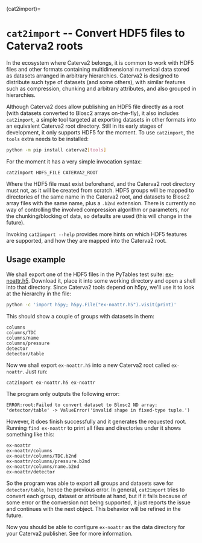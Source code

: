 (cat2import)=
# `cat2import` -- Convert HDF5 files to Caterva2 roots

In the ecosystem where Caterva2 belongs, it is common to work with HDF5 files and other formats containing multidimensional numerical data stored as datasets arranged in arbitrary hierarchies.  Caterva2 is designed to distribute such type of datasets (and some others), with similar features such as compression, chunking and arbitrary attributes, and also grouped in hierarchies.

Although Caterva2 does allow publishing an HDF5 file directly as a root (with datasets converted to Blosc2 arrays on-the-fly), it also includes `cat2import`, a simple tool targeted at exporting datasets in other formats into an equivalent Caterva2 root directory.  Still in its early stages of development, it only supports HDF5 for the moment.  To use `cat2import`, the `tools` extra needs to be installed:

```sh
python -m pip install caterva2[tools]
```

For the moment it has a very simple invocation syntax:

```
cat2import HDF5_FILE CATERVA2_ROOT
```

Where the HDF5 file must exist beforehand, and the Caterva2 root directory must not, as it will be created from scratch.  HDF5 groups will be mapped to directories of the same name in the Caterva2 root, and datasets to Blosc2 array files with the same name, plus a `.b2nd` extension.  There is currently no way of controlling the involved compression algorithm or parameters, nor the chunking/blocking of data, so defaults are used (this will change in the future).

Invoking `cat2import --help` provides more hints on which HDF5 features are supported, and how they are mapped into the Caterva2 root.

## Usage example

We shall export one of the HDF5 files in the PyTables test suite: [ex-noattr.h5](https://github.com/PyTables/PyTables/raw/master/tables/tests/ex-noattr.h5).  Download it, place it into some working directory and open a shell into that directory.  Since Caterva2 tools depend on h5py, we'll use it to look at the hierarchy in the file:

```sh
python -c 'import h5py; h5py.File("ex-noattr.h5").visit(print)'
```

This should show a couple of groups with datasets in them:

```
columns
columns/TDC
columns/name
columns/pressure
detector
detector/table
```

Now we shall export `ex-noattr.h5` into a new Caterva2 root called `ex-noattr`.  Just run:

```sh
cat2import ex-noattr.h5 ex-noattr
```

The program only outputs the following error:

```
ERROR:root:Failed to convert dataset to Blosc2 ND array: 'detector/table' -> ValueError('invalid shape in fixed-type tuple.')
```

However, it does finish successfully and it generates the requested root.  Running `find ex-noattr` to print all files and directories under it shows something like this:

```
ex-noattr
ex-noattr/columns
ex-noattr/columns/TDC.b2nd
ex-noattr/columns/pressure.b2nd
ex-noattr/columns/name.b2nd
ex-noattr/detector
```

So the program was able to export all groups and datasets save for `detector/table`, hence the previous error.  In general, `cat2import` tries to convert each group, dataset or attribute at hand, but if it fails because of some error or the conversion not being supported, it just reports the issue and continues with the next object.  This behavior will be refined in the future.

Now you should be able to configure `ex-noattr` as the data directory for your Caterva2 publisher.  See [](Running-independent-Caterva2-services) for more information.
